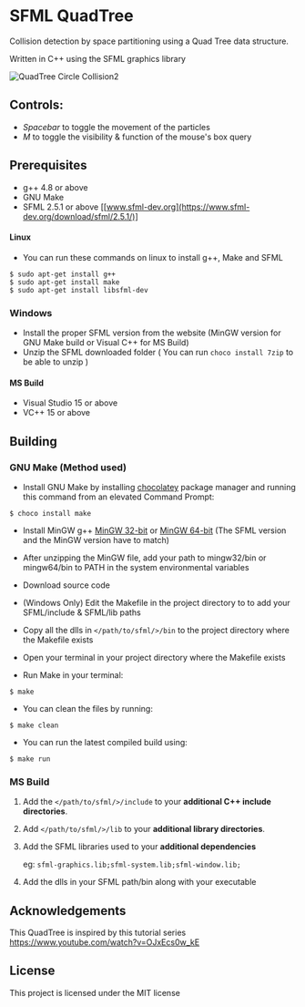 # SFML QuadTree
Collision detection by space partitioning using a Quad Tree data structure.

Written in C++ using the SFML graphics library

![QuadTree Circle Collision2](https://user-images.githubusercontent.com/117018553/230356184-5a31a253-b3ce-405f-8954-cba2953ef321.gif)

## Controls:
- *Spacebar* to toggle the movement of the particles
- *M* to toggle the visibility & function of the mouse's box query

## Prerequisites
- g++ 4.8 or above
- GNU Make
- SFML 2.5.1 or above [[www.sfml-dev.org](https://www.sfml-dev.org/download/sfml/2.5.1/)]

#### Linux
- You can run these commands on linux to install g++, Make and SFML

```
$ sudo apt-get install g++
$ sudo apt-get install make
$ sudo apt-get install libsfml-dev
```

### Windows
- Install the proper SFML version from the website (MinGW version for GNU Make build or Visual C++ for MS Build)
- Unzip the SFML downloaded folder ( You can run `choco install 7zip` to be able to unzip )

#### MS Build
- Visual Studio 15 or above
- VC++ 15 or above


## Building

### GNU Make (Method used)

- Install GNU Make by installing [chocolatey](https://chocolatey.org/install#individual) package manager  and running this command from an elevated Command Prompt:
```
$ choco install make
```
- Install MinGW g++ [MinGW 32-bit](https://sourceforge.net/projects/mingw-w64/files/Toolchains%20targetting%20Win32/Personal%20Builds/mingw-builds/7.3.0/threads-posix/dwarf/i686-7.3.0-release-posix-dwarf-rt_v5-rev0.7z/download) or [MinGW 64-bit](https://sourceforge.net/projects/mingw-w64/files/Toolchains%20targetting%20Win64/Personal%20Builds/mingw-builds/7.3.0/threads-posix/seh/x86_64-7.3.0-release-posix-seh-rt_v5-rev0.7z/download) (The SFML version and the MinGW version have to match)

- After unzipping the MinGW file, add your path to mingw32/bin or mingw64/bin to PATH in the system environmental variables

- Download source code

- (Windows Only) Edit the Makefile in the project directory to to add your SFML/include & SFML/lib paths

- Copy all the dlls in `</path/to/sfml/>/bin` to the project directory where the Makefile exists

- Open your terminal in your project directory where the Makefile exists

- Run Make in your terminal:

```
$ make
```
- You can clean the files by running:
```
$ make clean
```
- You can run the latest compiled build using:
```
$ make run
```

### MS Build

1. Add the `</path/to/sfml/>/include` to your **additional C++ include directories**.
2. Add `</path/to/sfml/>/lib` to your **additional library directories**.
3. Add the SFML libraries used to your **additional dependencies**

   eg:
   ``
   sfml-graphics.lib;sfml-system.lib;sfml-window.lib;
   ``

4. Add the dlls in your SFML path/bin along with your executable

## Acknowledgements

This QuadTree is inspired by this tutorial series https://www.youtube.com/watch?v=OJxEcs0w_kE

## License

This project is licensed under the MIT license
